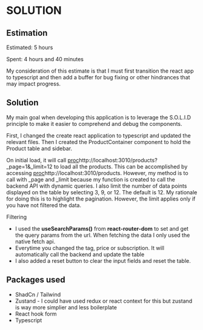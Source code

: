 SOLUTION
========

Estimation
----------
Estimated: 5 hours

Spent: 4 hours and 40 minutes

My consideration of this estimate is that I must first transition the react app to typescript and then add a buffer for bug fixing or other hindrances that may impact progress.

Solution
--------
My main goal when developing this application is to leverage the S.O.L.I.D principle to make it easier to comprehend and debug the components.

First, I changed the create react application to typescript and updated the relevant files.
Then I created the ProductContainer component to hold the Product table and sidebar.

On initial load, it will call [proc](http://localhost:3010/products?_page=1&_limit=12)http://localhost:3010/products?_page=1&_limit=12 to load all the products. This can be accomplished by accessing [proc](http://localhost:3010/products)http://localhost:3010/products. However, my method is to call with _page and _limit because my function is created to call the backend API with dynamic queries. I also limit the number of data points displayed on the table by selecting 3, 9, or 12. The default is 12. My rationale for doing this is to highlight the pagination. However, the limit applies only if you have not filtered the data.

Filtering
- I used the **useSearchParams()** from **react-router-dom** to set and get the query params from the url. When fetching the data I only used the native fetch api.
- Everytime you changed the tag, price or subscription. It will automatically call the backend and update the table
- I also added a reset button to clear the input fields and reset the table.

Packages used
--------
- ShadCn / Tailwind
- Zustand - I could have used redux or react context for this but zustand is way more simplier and less boilerplate
- React hook form
- Typescript
